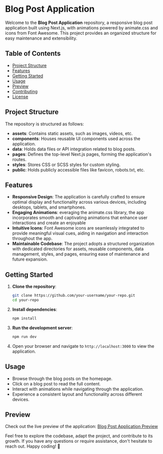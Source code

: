 # Blog Post Application

Welcome to the **Blog Post Application** repository, a responsive blog post application built using Next.js, with animations powered by animate.css and icons from Font Awesome. This project provides an organized structure for easy maintenance and extensibility.

## Table of Contents

- [Project Structure](#project-structure)
- [Features](#features)
- [Getting Started](#getting-started)
- [Usage](#usage)
- [Preview](#preview)
- [Contributing](#contributing)
- [License](#license)

## Project Structure

The repository is structured as follows:

- **assets**: Contains static assets, such as images, videos, etc.
- **components**: Houses reusable UI components used across the application.
- **data**: Holds data files or API integration related to blog posts.
- **pages**: Defines the top-level Next.js pages, forming the application's routes.
- **styles**: Stores CSS or SCSS styles for custom styling.
- **public**: Holds publicly accessible files like favicon, robots.txt, etc.

## Features

- **Responsive Design**: The application is carefully crafted to ensure optimal display and functionality across various devices, including desktops, tablets, and smartphones.
- **Engaging Animations**: everaging the animate.css library, the app incorporates smooth and captivating animations that enhance user interactions and create an enjoyable 
- **Intuitive Icons**: Font Awesome icons are seamlessly integrated to provide meaningful visual cues, aiding in navigation and interaction throughout the app.
- **Maintainable Codebase**: The project adopts a structured organization with dedicated directories for assets, reusable components, data management, styles, and pages, ensuring ease of maintenance and future expansion.

## Getting Started

1. **Clone the repository**:

    ```sh
    git clone https://github.com/your-username/your-repo.git
    cd your-repo
    ```

2. **Install dependencies**:

    ```sh
    npm install
    ```

3. **Run the development server**:

    ```sh
    npm run dev
    ```

4. Open your browser and navigate to `http://localhost:3000` to view the application.

## Usage

- Browse through the blog posts on the homepage.
- Click on a blog post to read the full content.
- Interact with animations while navigating through the application.
- Experience a consistent layout and functionality across different devices.

## Preview

Check out the live preview of the application: [Blog Post Application Preview](https://owl-blog-post.vercel.app/)



Feel free to explore the codebase, adapt the project, and contribute to its growth. If you have any questions or require assistance, don't hesitate to reach out. Happy coding! 🚀
